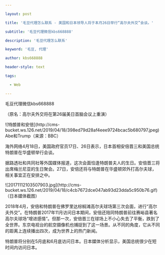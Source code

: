 ---
layout: post
title: '毛豆代理怎么联系 - 美国和日本领导人将于本月26日举行“高尔夫外交”会谈。'
subtitle: '毛豆代理微信kbs668888'
description: '毛豆代理怎么联系'
keyword: '毛豆, 代理'
author: kbs668888
header-style: text
tags:
  - Web
---
毛豆代理微信kbs668888

（原名：高尔夫外交将在第26届美日首脑会议上重演）

![特朗普和安倍](http://cms-
bucket.ws.126.net/2019/04/18/398ed79d28af4eee9724bcac5b680797.jpeg)Abe和Trump（来源：BBC）

海外网络4月18日，美国政府官员17日、26日表示，日本首相安倍晋三和美国总统特朗普在华盛顿举行会谈。

据路透社和共同社等外国媒体报道，这次会面恰逢特朗普夫人的生日。安倍晋三将出席梅兰尼亚的生日聚会。27日，安倍还将与特朗普在华盛顿郊外打高尔夫球，相关事宜正在安排之中。

![20171112103507903.jpg](http://cms-
bucket.ws.126.net/2019/04/18/c4cb7672dce047ab93d23dda5c950b76.gif)（日本媒体截图）

2018年4月，安倍和特朗普在佛罗里达棕榈滩高尔夫球场第三次会面，进行“高尔夫外交”。在特朗普2017年11月访问日本期间，安倍还陪同特朗普前往赛峪县著名高尔夫球场“增进感情”。但那一次，安倍晋三在球场上不小心失去了平衡，跌到了全世界。东京电视台的航空摄像机也捕捉到了这一场景。从不同的角度，它从不同的距离上连续播出四次，成为世界上的热门新闻。

特朗普将分别在5月底和6月底访问日本。日本媒体分析显示，美国总统很少在短时间内访问日本。


